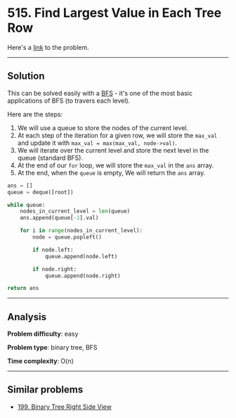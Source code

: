 # 515. Find Largest Value in Each Tree Row

Here's a [link](https://leetcode.com/problems/find-largest-value-in-each-tree-row/) to the problem.

---

## Solution

This can be solved easily with a [BFS](https://en.wikipedia.org/wiki/Breadth-first_search) - it's one of the most basic applications of BFS (to travers each level).

Here are the steps:

1. We will use a queue to store the nodes of the current level.
2. At each step of the iteration for a given row, we will store the `max_val` and update it with `max_val = max(max_val, node->val)`.
3. We will iterate over the current level and store the next level in the queue (standard BFS).
4. At the end of our `for` loop, we will store the `max_val` in the `ans` array.
4. At the end, when the `queue` is empty, We will return the `ans` array.

```python
ans = []
queue = deque([root])

while queue:
    nodes_in_current_level = len(queue)
    ans.append(queue[-1].val)

    for i in range(nodes_in_current_level):
        node = queue.popleft()

        if node.left:
            queue.append(node.left)

        if node.right:
            queue.append(node.right)

return ans
```

---

## Analysis

**Problem difficulty**: easy

**Problem type**: binary tree, BFS

**Time complexity**: O(n)

---

## Similar problems

- [199. Binary Tree Right Side View](https://leetcode.com/problems/binary-tree-right-side-view/)
